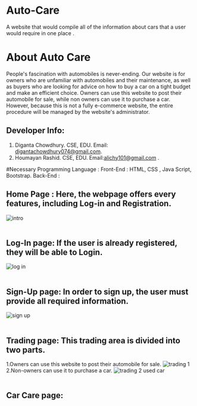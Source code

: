 # Auto-Care
A website that would compile all of the information about cars that a user would require in one place .
# About Auto Care
People's fascination with automobiles is never-ending. Our website is for owners who are unfamiliar with automobiles and their maintenance, as well as buyers who are looking for advice on how to buy a car on a tight budget and make an efficient choice. Owners can use this website to post their automobile for sale, while non owners can use it to purchase a car. However, because this is not a fully e-commerce website, the entire procedure will be managed by the website's administrator.

## Developer Info:
1. Diganta Chowdhury. CSE, EDU. Email: digantachowdhury074@gmail.com.
2. Houmayan Rashid. CSE, EDU. Email:alichy101@gmail.com .

#Necessary Programming Language :
Front-End : HTML, CSS , Java Script, Bootstrap.
Back-End : 

## Home Page : Here, the webpage offers every features, including Log-in and Registration.
 ![intro](https://user-images.githubusercontent.com/115551112/222455164-85a3fd7a-1d41-40d0-87cd-2822fb0f3bfe.png)
<br>
<br>
## Log-In page: If the user is already registered, they will be able to Login.
![log in](https://user-images.githubusercontent.com/115551112/222456130-5548d52f-9305-4ff5-820e-7c7a6611114d.png)
<br>
<br>
## Sign-Up page: In order to sign up, the user must provide all required information.
![sign up](https://user-images.githubusercontent.com/115551112/222456521-58fc0571-84c3-4221-922e-7e3eb2c76084.png)
<br>
<br>
## Trading page: This trading area is divided into two parts.
1.Owners can use this website to post their automobile for sale.
![trading 1](https://user-images.githubusercontent.com/115551112/222457564-8d756727-b58d-4a89-b7c6-3bd5f6355036.png)
<br>
2.Non-owners can use it to purchase a car.
![trading 2 used car](https://user-images.githubusercontent.com/115551112/222458572-5a7880f9-c1da-4705-8553-cf4954315a41.png)
<br>
<br>
## Car Care page: 
